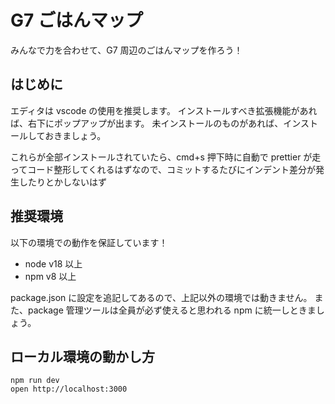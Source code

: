 # G7 ごはんマップ

みんなで力を合わせて、G7 周辺のごはんマップを作ろう！

## はじめに

エディタは vscode の使用を推奨します。
インストールすべき拡張機能があれば、右下にポップアップが出ます。
未インストールのものがあれば、インストールしておきましょう。

これらが全部インストールされていたら、cmd+s 押下時に自動で prettier が走ってコード整形してくれるはずなので、コミットするたびにインデント差分が発生したりとかしないはず

## 推奨環境

以下の環境での動作を保証しています！

- node v18 以上
- npm v8 以上

package.json に設定を追記してあるので、上記以外の環境では動きません。
また、package 管理ツールは全員が必ず使えると思われる npm に統一しときましょう。

## ローカル環境の動かし方

```
npm run dev
open http://localhost:3000
```
